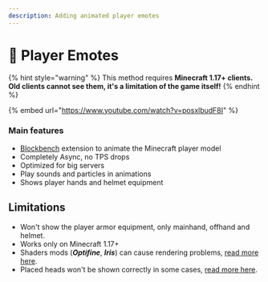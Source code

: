 ```yaml
---
description: Adding animated player emotes
---
```


# 💃 Player Emotes

{% hint style="warning" %}
This method requires **Minecraft 1.17+ clients.**\
**Old clients cannot see them, it's a limitation of the game itself!**
{% endhint %}

{% embed url="https://www.youtube.com/watch?v=posxlbudF8I" %}

### Main features

* [Blockbench](https://www.blockbench.net/) extension to animate the Minecraft player model
* Completely Async, no TPS drops
* Optimized for big servers
* Play sounds and particles in animations
* Shows player hands and helmet equipment

## Limitations

* Won't show the player armor equipment, only mainhand, offhand and helmet.
* Works only on Minecraft 1.17+
* Shaders mods (_**Optifine**_, _**Iris**_) can cause rendering problems, [read more here](../../../faq/broken-emote-textures.md).
* Placed heads won't be shown correctly in some cases, [read more here](../../../faq/placed-heads-texture-glitched.md).
